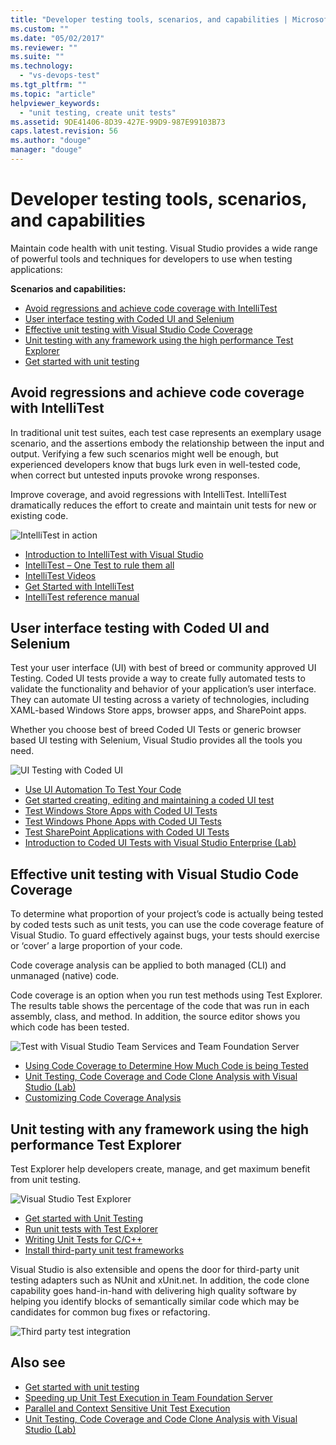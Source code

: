 ```yaml
---
title: "Developer testing tools, scenarios, and capabilities | Microsoft Docs"
ms.custom: ""
ms.date: "05/02/2017"
ms.reviewer: ""
ms.suite: ""
ms.technology: 
  - "vs-devops-test"
ms.tgt_pltfrm: ""
ms.topic: "article"
helpviewer_keywords: 
  - "unit testing, create unit tests"
ms.assetid: 9DE41406-8D39-427E-99D9-987E99103B73
caps.latest.revision: 56
ms.author: "douge"
manager: "douge"
---
```

# Developer testing tools, scenarios, and capabilities

Maintain code health with unit testing. Visual Studio provides a wide range
of powerful tools and techniques for developers to use when testing applications:

**Scenarios and capabilities:**

* [Avoid regressions and achieve code coverage with IntelliTest](#intellitest)
* [User interface testing with Coded UI and Selenium](#ui-testing)
* [Effective unit testing with Visual Studio Code Coverage](#unit-testing)
* [Unit testing with any framework using the high performance Test Explorer](#test-explorer)
* [Get started with unit testing](getting-started-with-unit-testing.md)

<a name="intellitest"></a>
## Avoid regressions and achieve code coverage with IntelliTest

In traditional unit test suites, each test case 
represents an exemplary usage scenario, and the 
assertions embody the relationship between the 
input and output.  Verifying a few such scenarios 
might well be enough, but experienced developers 
know that bugs lurk even in well-tested code, when 
correct but untested inputs provoke wrong responses.

Improve coverage, and avoid regressions with IntelliTest.
IntelliTest dramatically reduces the effort to 
create and maintain unit tests for new or existing 
code. 

![IntelliTest in action](media/devtest-intellitest.png)

* [Introduction to IntelliTest with Visual Studio](http://download.microsoft.com/download/6/2/B/62B60ECE-B9DC-4E8A-A97C-EA261BFB935E/Docs/Introduction%20to%20IntelliTest%20with%20Visual%20Studio%20Enterprise%202015.docx)
* [IntelliTest – One Test to rule them all](http://blogs.msdn.com/b/visualstudioalm/archive/2015/07/05/intellitest-one-test-to-rule-them-all.aspx)
* [IntelliTest Videos](https://channel9.msdn.com/Series/Test-Tools-in-Visual-Studio)
* [Get Started with IntelliTest](generate-unit-tests-for-your-code-with-intellitest.md)
* [IntelliTest reference manual](intellitest-manual/index.md)

<a name="ui-testing"></a>
## User interface testing with Coded UI and Selenium

Test your user interface (UI) with best 
of breed or community approved UI Testing.
Coded UI tests provide a way to create fully 
automated tests to validate the functionality and 
behavior of your application’s user interface.
They can automate UI testing across a variety 
of technologies, including XAML-based Windows Store 
apps, browser apps, and SharePoint apps.

Whether you choose best of breed Coded 
UI Tests or generic browser based UI testing with 
Selenium, Visual Studio provides all the tools you 
need. 

![UI Testing with Coded UI](media/devtest-codeduitest.png)

* [Use UI Automation To Test Your Code](use-ui-automation-to-test-your-code.md)
* [Get started creating, editing and maintaining a coded UI test](walkthrough-creating-editing-and-maintaining-a-coded-ui-test.md)
* [Test Windows Store Apps with Coded UI Tests](test-windows-store-8-1-apps-with-coded-ui-tests.md)
* [Test Windows Phone Apps with Coded UI Tests](test-windows-phone-8-1-apps-with-coded-ui-tests.md)
* [Test SharePoint Applications with Coded UI Tests](testing-sharepoint-2010-applications-with-coded-ui-tests.md)
* [Introduction to Coded UI Tests with Visual Studio Enterprise (Lab)](http://download.microsoft.com/download/6/2/B/62B60ECE-B9DC-4E8A-A97C-EA261BFB935E/Docs/Introduction%20to%20Coded%20UI%20Tests%20with%20Visual%20Studio%20Enterprise%202015.docx)

<a name="unit-testing"></a>
## Effective unit testing with Visual Studio Code Coverage

To determine what proportion of your project’s code 
is actually being tested by coded tests such as unit
tests, you can use the code coverage feature of 
Visual Studio. To guard effectively against bugs, 
your tests should exercise or ‘cover’ a large 
proportion of your code.

Code coverage analysis can be applied to both 
managed (CLI) and unmanaged (native) code.

Code coverage is an option when you run test 
methods using Test Explorer. The results table 
shows the percentage of the code that was run in 
each assembly, class, and method. In addition, the 
source editor shows you which code has been tested.

![Test with Visual Studio Team Services and Team Foundation Server](media/devtest-codecoverage.png)

* [Using Code Coverage to Determine How Much Code is being Tested](using-code-coverage-to-determine-how-much-code-is-being-tested.md)
* [Unit Testing, Code Coverage and Code Clone Analysis with Visual Studio (Lab)](http://download.microsoft.com/download/6/2/B/62B60ECE-B9DC-4E8A-A97C-EA261BFB935E/Docs/Unit%20Testing,%20Code%20Coverage%20and%20Code%20Clone%20Analysis%20with%20Visual%20Studio%202015.docx)
* [Customizing Code Coverage Analysis](customizing-code-coverage-analysis.md)

<a name="test-explorer"></a>
## Unit testing with any framework using the high performance Test Explorer

Test Explorer help developers create, manage, and get maximum 
benefit from unit testing.

![Visual Studio Test Explorer](media/devtest-testexplorer.png)

* [Get started with Unit Testing](unit-test-your-code.md)
* [Run unit tests with Test Explorer](run-unit-tests-with-test-explorer.md)
* [Writing Unit Tests for C/C++](writing-unit-tests-for-c-cpp.md)
* [Install third-party unit test frameworks](install-third-party-unit-test-frameworks.md)

Visual Studio is also extensible and opens the door for 
third-party unit testing adapters such as NUnit 
and xUnit.net. In addition, the code clone 
capability goes hand-in-hand with delivering high quality 
software by helping you identify blocks of 
semantically similar code which may be candidates 
for common bug fixes or refactoring.

![Third party test integration](media/devtest-thirdparty.png)

## Also see

* [Get started with unit testing](getting-started-with-unit-testing.md)
* [Speeding up Unit Test Execution in Team Foundation Server](http://blogs.msdn.com/b/visualstudioalm/archive/2015/07/30/speeding-up-test-execution-in-tfs.aspx)
* [Parallel and Context Sensitive Unit Test Execution](https://blogs.msdn.microsoft.com/visualstudioalm/2016/02/08/parallel-and-context-sensitive-test-execution-with-visual-studio-2015-update-1/)
* [Unit Testing, Code Coverage and Code Clone Analysis with Visual Studio (Lab)](http://download.microsoft.com/download/6/2/B/62B60ECE-B9DC-4E8A-A97C-EA261BFB935E/Docs/Unit%20Testing,%20Code%20Coverage%20and%20Code%20Clone%20Analysis%20with%20Visual%20Studio%202015.docx)
